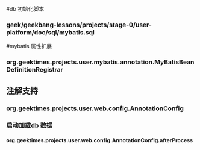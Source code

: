 #db 初始化脚本
### geek/geekbang-lessons/projects/stage-0/user-platform/doc/sql/mybatis.sql

#mybatis 属性扩展
### org.geektimes.projects.user.mybatis.annotation.MyBatisBeanDefinitionRegistrar


## 注解支持
### org.geektimes.projects.user.web.config.AnnotationConfig


### 启动加载db 数据
#### org.geektimes.projects.user.web.config.AnnotationConfig.afterProcess

